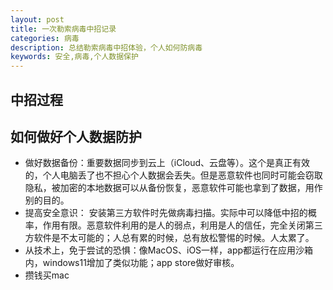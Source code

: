 ```yaml
---
layout: post
title: 一次勒索病毒中招记录
categories: 病毒
description: 总结勒索病毒中招体验，个人如何防病毒
keywords: 安全,病毒,个人数据保护
---
```


## 中招过程

## 如何做好个人数据防护

- 做好数据备份：重要数据同步到云上（iCloud、云盘等）。这个是真正有效的，个人电脑丢了也不担心个人数据会丢失。但是恶意软件也同时可能会窃取隐私，被加密的本地数据可以从备份恢复，恶意软件可能也拿到了数据，用作别的目的。
- 提高安全意识： 安装第三方软件时先做病毒扫描。实际中可以降低中招的概率，作用有限。恶意软件利用的是人的弱点，利用是人的信任，完全关闭第三方软件是不太可能的；人总有累的时候，总有放松警惕的时候。人太累了。
- 从技术上，免于尝试的恐惧：像MacOS、iOS一样，app都运行在应用沙箱内，windows11增加了类似功能；app store做好审核。
- 攒钱买mac 


